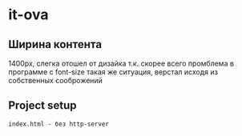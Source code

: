# it-ova

## Ширина контента
1400px, слегка отошел от дизайка т.к. скорее всего промблема в программе
с font-size такая же ситуация, верстал исходя из собственных сооброжений



## Project setup
```
index.html - без http-server
```

